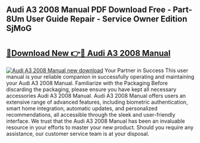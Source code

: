 ## Audi A3 2008 Manual PDF Download Free - Part-8Um User Guide Repair - Service Owner Edition SjMoG

# <h2><a href="http://cf12411.oget.top/?id=Audi+A3+2008+Manual">🔗Download New 👉🔴 Audi A3 2008 Manual</a></h2>

[![Audi A3 2008 Manual new download](https://i.imgur.com/5g1atiW.png)](http://cf12411.oget.top/?id=Audi+A3+2008+Manual)
Your Partner in Success This user manual is your reliable companion in successfully operating and maintaining your Audi A3 2008 Manual. Familiarize with the Packaging Before discarding the packaging, please ensure you have kept all necessary accessories Audi A3 2008 Manual. Audi A3 2008 Manual offers users an extensive range of advanced features, including biometric authentication, smart home integration, automatic updates, and personalized recommendations, all accessible through the sleek and user-friendly interface. We trust that the Audi A3 2008 Manual has been an invaluable resource in your efforts to master your new product. Should you require any assistance, our customer service team is at your disposal.
